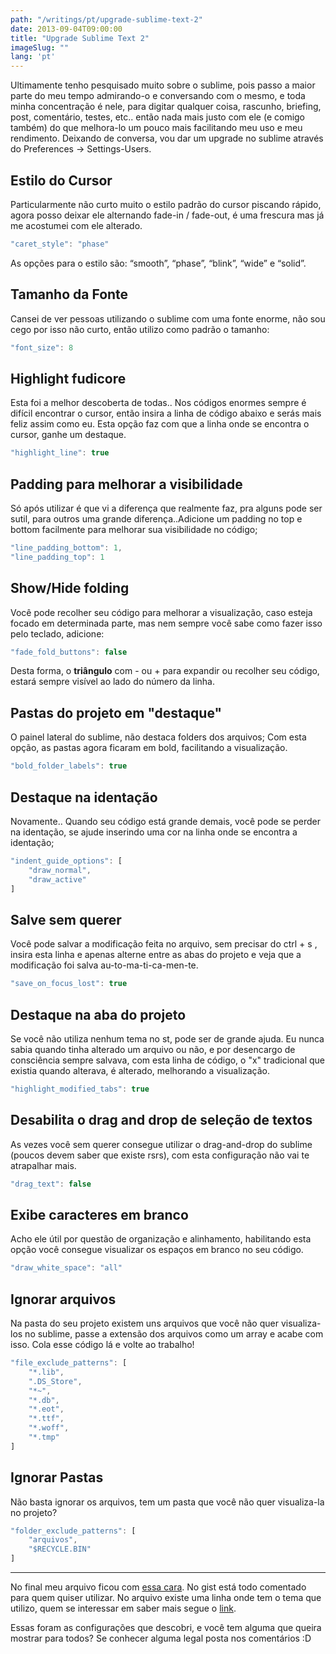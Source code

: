 ```yaml
---
path: "/writings/pt/upgrade-sublime-text-2"
date: 2013-09-04T09:00:00
title: "Upgrade Sublime Text 2"
imageSlug: ""
lang: 'pt'
---
```


Ultimamente tenho pesquisado muito sobre o sublime, pois passo a maior parte do meu tempo admirando-o e conversando com o mesmo, e toda minha concentração é nele, para digitar qualquer coisa, rascunho, briefing, post, comentário, testes, etc.. então nada mais justo com ele (e comigo também) do que melhora-lo um pouco mais facilitando meu uso e meu rendimento. Deixando de conversa, vou dar um upgrade no sublime através do Preferences -> Settings-Users.

## Estilo do Cursor

Particularmente não curto muito o estilo padrão do cursor piscando rápido, agora posso deixar ele alternando fade-in / fade-out, é uma frescura mas já me acostumei com ele alterado.

```js
"caret_style": "phase"
```

As opções para o estilo são: “smooth”, “phase”, “blink”, “wide” e “solid”.

## Tamanho da Fonte

Cansei de ver pessoas utilizando o sublime com uma fonte enorme, não sou cego por isso não curto, então utilizo como padrão o tamanho:

```js
"font_size": 8
```

## Highlight fudicore

Esta foi a melhor descoberta de todas.. Nos códigos enormes sempre é difícil encontrar o cursor, então insira a linha de código abaixo e serás mais feliz assim como eu. Esta opção faz com que a linha onde se encontra o cursor, ganhe um destaque.

```js
"highlight_line": true
```

## Padding para melhorar a visibilidade

Só após utilizar é que vi a diferença que realmente faz, pra alguns pode ser sutil, para outros uma grande diferença..Adicione um padding no top e bottom facilmente para melhorar sua visibilidade no código;

```js
"line_padding_bottom": 1,
"line_padding_top": 1
```

## Show/Hide folding

Você pode recolher seu código para melhorar a visualização, caso esteja focado em determinada parte, mas nem sempre você sabe como fazer isso pelo teclado, adicione:

```js
"fade_fold_buttons": false
```
Desta forma, o **triângulo** com - ou + para expandir ou recolher seu código, estará sempre visível ao lado do número da linha.

## Pastas do projeto em "destaque"

O painel lateral do sublime, não destaca folders dos arquivos; Com esta opção, as pastas agora ficaram em bold, facilitando a visualização.

```js
"bold_folder_labels": true
```

## Destaque na identação

Novamente.. Quando seu código está grande demais, você pode se perder na identação, se ajude inserindo uma cor na linha onde se encontra a identação;

```js
"indent_guide_options": [
    "draw_normal",
    "draw_active"
]
```

## Salve sem querer

Você pode salvar a modificação feita no arquivo, sem precisar do ctrl + s , insira esta linha e apenas alterne entre as abas do projeto e veja que a modificação foi salva au-to-ma-ti-ca-men-te.

```js
"save_on_focus_lost": true
```

## Destaque na aba do projeto

Se você não utiliza nenhum tema no st, pode ser de grande ajuda. Eu nunca sabia quando tinha alterado um arquivo ou não, e por desencargo de consciência sempre salvava, com esta linha de código, o "x" tradicional que existia quando alterava, é alterado, melhorando a visualização.

```js
"highlight_modified_tabs": true
```

## Desabilita o drag and drop de seleção de textos

As vezes você sem querer consegue utilizar o drag-and-drop do sublime (poucos devem saber que existe rsrs), com esta configuração não vai te atrapalhar mais.

```js
"drag_text": false
```

## Exibe caracteres em branco

Acho ele útil por questão de organização e alinhamento, habilitando esta opção você consegue visualizar os espaços em branco no seu código.

```js
"draw_white_space": "all"
```

## Ignorar arquivos

Na pasta do seu projeto existem uns arquivos que você não quer visualiza-los no sublime, passe a extensão dos arquivos como um array e acabe com isso. Cola esse código lá e volte ao trabalho!

```js
"file_exclude_patterns": [
    "*.lib",
    ".DS_Store",
    "*~",
    "*.db",
    "*.eot",
    "*.ttf",
    "*.woff",
    "*.tmp"
]
```

## Ignorar Pastas

Não basta ignorar os arquivos, tem um pasta que você não quer visualiza-la no projeto?

```js
"folder_exclude_patterns": [
    "arquivos",
    "$RECYCLE.BIN"
]
```

*****

No final meu arquivo ficou com [essa cara](https://gist.github.com/thulioph/6665879). 
No gist está todo comentado para quem quiser utilizar. No arquivo existe uma linha onde tem o tema que utilizo, quem se interessar em saber mais segue o [link](https://github.com/MarkHMorrison/nexus-theme).

Essas foram as configurações que descobri, e você tem alguma que queira mostrar para todos? Se conhecer alguma legal posta nos comentários :D


